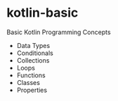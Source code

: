 # kotlin-basic
Basic Kotlin Programming Concepts
- Data Types
- Conditionals
- Collections
- Loops
- Functions
- Classes
- Properties
